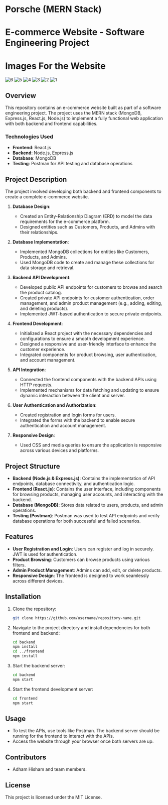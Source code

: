 # Porsche (MERN Stack)
# E-commerce Website - Software Engineering Project
# Images For the Website
![6](https://github.com/user-attachments/assets/812e9d8f-89a6-40bc-a399-507bab1d87c7)
![5](https://github.com/user-attachments/assets/b4a6f55f-ef96-49d0-86f9-c4e0419f7200)
![4](https://github.com/user-attachments/assets/f21f9654-f173-4454-8c12-0e5ff3b1ba44)
![3](https://github.com/user-attachments/assets/81c1acaa-72a8-4c7c-a9fd-1fe0426590b6)
![2](https://github.com/user-attachments/assets/6bed845d-a0b3-4f24-ab91-a3aec1b0a09f)
![1](https://github.com/user-attachments/assets/44cd56b9-a6e4-4311-b7fa-1e4b2a42e51c)


## Overview
This repository contains an e-commerce website built as part of a software engineering project. The project uses the MERN stack (MongoDB, Express.js, React.js, Node.js) to implement a fully functional web application with both backend and frontend capabilities.

### Technologies Used
- **Frontend**: React.js
- **Backend**: Node.js, Express.js
- **Database**: MongoDB
- **Testing**: Postman for API testing and database operations

## Project Description

The project involved developing both backend and frontend components to create a complete e-commerce website.

1. **Database Design**:
   - Created an Entity-Relationship Diagram (ERD) to model the data requirements for the e-commerce platform.
   - Designed entities such as Customers, Products, and Admins with their relationships.

2. **Database Implementation**:
   - Implemented MongoDB collections for entities like Customers, Products, and Admins.
   - Used MongoDB code to create and manage these collections for data storage and retrieval.

3. **Backend API Development**:
   - Developed public API endpoints for customers to browse and search the product catalog.
   - Created private API endpoints for customer authentication, order management, and admin product management (e.g., adding, editing, and deleting products).
   - Implemented JWT-based authentication to secure private endpoints.

4. **Frontend Development**:
   - Initialized a React project with the necessary dependencies and configurations to ensure a smooth development experience.
   - Designed a responsive and user-friendly interface to enhance the customer experience.
   - Integrated components for product browsing, user authentication, and account management.

5. **API Integration**:
   - Connected the frontend components with the backend APIs using HTTP requests.
   - Implemented mechanisms for data fetching and updating to ensure dynamic interaction between the client and server.

6. **User Authentication and Authorization**:
   - Created registration and login forms for users.
   - Integrated the forms with the backend to enable secure authentication and account management.

7. **Responsive Design**:
   - Used CSS and media queries to ensure the application is responsive across various devices and platforms.

## Project Structure
- **Backend (Node.js & Express.js)**: Contains the implementation of API endpoints, database connectivity, and authentication logic.
- **Frontend (React.js)**: Contains the user interface, including components for browsing products, managing user accounts, and interacting with the backend.
- **Database (MongoDB)**: Stores data related to users, products, and admin operations.
- **Testing (Postman)**: Postman was used to test API endpoints and verify database operations for both successful and failed scenarios.

## Features
- **User Registration and Login**: Users can register and log in securely. JWT is used for authentication.
- **Product Browsing**: Customers can browse products using various filters.
- **Admin Product Management**: Admins can add, edit, or delete products.
- **Responsive Design**: The frontend is designed to work seamlessly across different devices.

## Installation
1. Clone the repository:
   ```bash
   git clone https://github.com/username/repository-name.git
   ```
2. Navigate to the project directory and install dependencies for both frontend and backend:
   ```bash
   cd backend
   npm install
   cd ../frontend
   npm install
   ```
3. Start the backend server:
   ```bash
   cd backend
   npm start
   ```
4. Start the frontend development server:
   ```bash
   cd frontend
   npm start
   ```

## Usage
- To test the APIs, use tools like Postman. The backend server should be running for the frontend to interact with the APIs.
- Access the website through your browser once both servers are up.

## Contributors
- Adham Hisham and team members.

## License
This project is licensed under the MIT License.


